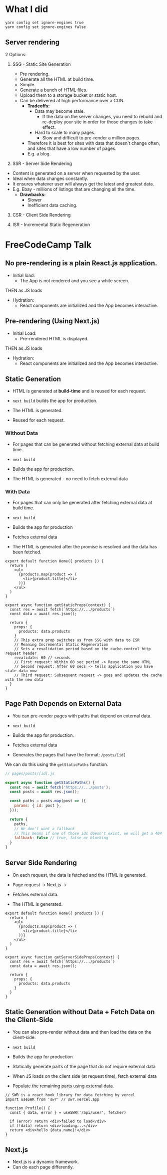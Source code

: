 # What I did

```
yarn config set ignore-engines true
yarn config set ignore-engines false
```

## Server rendering

2 Options:

1. SSG - Static Site Generation
   - Pre rendering.
   - Generate all the HTML at build time.
   - Simple.
   - Generate a bunch of HTML files.
   - Upload them to a storage bucket or static host.
   - Can be delivered at high performance over a CDN.
     - **Tradeoffs:**
       - Data may become stale.
         - If the data on the server changes, you need to rebuild and re-deploy your site in order for those changes to take effect.
       - Hard to scale to many pages.
         - Slow and difficult to pre-render a million pages.
     - Therefore it is best for sites with data that doesn't change often, and sites that have a low number of pages.
     - E.g. a blog.

2. SSR - Server Side Rendering
  - Content is generated on a server when requested by the user.
  - Ideal when data changes constantly.
  - It ensures whatever user will always get the latest and greatest data.
  - E.g. Ebay - millions of listings that are changing all the time.
    - **Drawbacks:**
      - Slower
      - Inefficient data caching.

3. CSR - Client Side Rendering

4. ISR - Incremental Static Regeneration

# FreeCodeCamp Talk

## No pre-rendering is a plain React.js application.
- Initial load:
  - The App is not rendered and you see a white screen.

THEN as JS loads

- Hydration:
  - React components are initialized and the App becomes interactive.

## Pre-rendering (Using Next.js)

- Initial Load:
  - Pre-rendered HTML is displayed.

THEN as JS loads

- Hydration:
  - React components are initialized and the App becomes interactive.

## Static Generation

- HTML is generated at **build-time** and is reused for each request.

- `next build` builds the app for production.
- The HTML is generated.
- Reused for each request.

### Without Data

- For pages that can be generated without fetching external data at build time.

- `next build`
- Builds the app for production.
- The HTML is generated - no need to fetch external data

### With Data

- For pages that can only be generated after fetching external data at build time.

- `next build`
- Builds the app for production
- Fetches external data
- The HTML is generated after the promise is resolved and the data has been fetched.

```JSX
export default function Home({ products }) {
  return (
    <ul>
      {products.map(product => (
        <li>{product.title}</li>
      ))}
    </ul>
  )
}

export async function getStaticProps(context) {
  const res = await fetch(`https://.../products`)
  const data = await res.json();

  return {
    props: {
      products: data.products
    }
    // This extra prop switches us from SSG with data to ISR
    // Meaning Incremental Static Regeneration
    // Sets a revalidation period based on the cache-control http request header
    revalidate: 60 // seconds
    // First request: Within 60 sec period -> Reuse the same HTML
    // Second request: After 60 secs -> tells application you have stale data now
    // Third request: Subsequent request -> goes and updates the cache with the new data
  }
}
```

## Page Path Depends on External Data

- You can pre-render pages with paths that depend on external data.

- `next build`
- Builds the app for production.
- Fetches external data
- Generates the pages that have the format: `/posts/[id]`

We can do this using the `getStaticPaths` function.

```JavaScript
// pages/posts/[id].js

export async function getStaticPaths() {
  const res = await fetch('https://.../posts');
  const posts = await res.json();

  const paths = posts.map(post => ({
    params: { id: post },
  }));

  return {
    paths,
    // We don't want a fallback
    // This means if one of those ids doesn't exist, we will get a 404
    fallback: false // true, false or blocking
  }
}
```

## Server Side Rendering

- On each request, the data is fetched and the HTML is generated.

- Page request -> Next.js ->
- Fetches external data.
- The HTML is generated.

```JSX
export default function Home({ products }) {
  return (
    <ul>
      {products.map(product => (
        <li>{product.title}</li>
      ))}
    </ul>
  )
}

export async function getServerSideProps(context) {
  const res = await fetch(`https://.../products`)
  const data = await res.json();

  return {
    props: {
      products: data.products
    }
  }
}
```

## Static Generation without Data + Fetch Data on the Client-Side

- You can also pre-render without data and then load the data on the client-side.

- `next build`
- Builds the app for production
- Statically generate parts of the page that do not require external data
- When JS loads on the client side (at request time), fetch external data
- Populate the remaining parts using external data.

```JSX
// SWR is a react hook library for data fetching by vercel
import useSWR from 'swr' // swr.vercel.app

function Profile() {
  const { data, error } = useSWR('/api/user', fetcher)

  if (error) return <div>failed to load</div>
  if (!data) return <div>loading...</div>
  return <div>hello {data.name}!</div>
}
```

## Next.js

- Next.js is a dynamic framework.
- Can do each page differently.